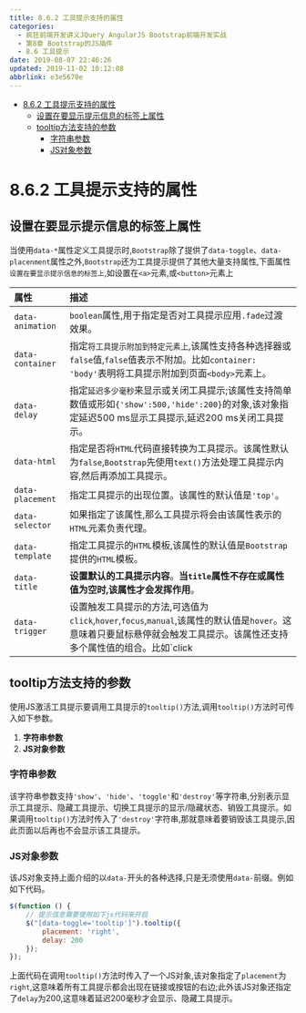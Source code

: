 ```yaml
---
title: 8.6.2 工具提示支持的属性
categories: 
  - 疯狂前端开发讲义JQuery AngularJS Bootstrap前端开发实战
  - 第8章 Bootstrap的JS插件
  - 8.6 工具提示
date: 2019-08-07 22:46:26
updated: 2019-11-02 10:12:08
abbrlink: e3e5670e
---
```

<div id='my_toc'>

- [8.6.2 工具提示支持的属性](/JavaReadingNotes/e3e5670e/#8-6-2-工具提示支持的属性)
    - [设置在要显示提示信息的标签上属性](/JavaReadingNotes/e3e5670e/#设置在要显示提示信息的标签上属性)
    - [tooltip方法支持的参数](/JavaReadingNotes/e3e5670e/#tooltip方法支持的参数)
        - [字符串参数](/JavaReadingNotes/e3e5670e/#字符串参数)
        - [JS对象参数](/JavaReadingNotes/e3e5670e/#JS对象参数)

</div>
<!--more-->
<script>if (navigator.platform.toLowerCase() == 'win32'){document.getElementById('my_toc').style.display = 'none';}</script>

<!--end-->
<!--SSTStart-->
# 8.6.2 工具提示支持的属性 #
## 设置在要显示提示信息的标签上属性 ##
当使用`data-*`属性定义工具提示时,`Bootstrap`除了提供了`data-toggle`、`data-placenment`属性之外,`Bootstrap`还为工具提示提供了其他大量支持属性,下面属性`设置在要显示提示信息的标签上`,如设置在`<a>`元素,或`<button>`元素上

|属性|描述|
|:---|:---|
|`data-animation`|`boolean`属性,用于指定是否对工具提示应用`.fade`过渡效果。|
|`data-container`|指定`将工具提示附加到特定元素上`,该属性支持各种选择器或`false`值,`false`值表示不附加。比如`container: 'body'`表明将工具提示附加到页面`<body>`元素上。|
|`data-delay`|指定`延迟多少毫秒`来显示或关闭工具提示;该属性支持简单数值或形如`{'show':500,'hide':200}`的对象,该对象指定延迟500 ms显示工具提示,延迟200 ms关闭工具提示。|
|`data-html`|指定是否将`HTML`代码直接转换为工具提示。该属性默认为`false`,`Bootstrap`先使用`text()`方法处理工具提示内容,然后再添加工具提示。|
|`data-placement`|指定工具提示的出现位置。该属性的默认值是`'top'`。|
|`data-selector`|如果指定了该属性,那么工具提示将会由该属性表示的`HTML`元素负责代理。|
|`data-template`|指定工具提示的`HTML`模板,该属性的默认值是`Bootstrap`提供的`HTML`模板。|
|`data-title`|**设置默认的工具提示内容**。**当`title`属性不存在或属性值为空时,该属性才会发挥作用**。|
|`data-trigger`|设置触发工具提示的方法,可选值为`click`,`hover`,`focus`,`manual`,该属性的默认值是`hover`。这意味着只要鼠标悬停就会触发工具提示。该属性还支持多个属性值的组合。比如`click|hover`,这意味着鼠标悬停或单击都会触发工具提示。|

## tooltip方法支持的参数 ##
<!--replace:tooltip=tool tip-->
使用JS激活工具提示要调用工具提示的`tooltip()`方法,调用`tooltip()`方法时可传入如下参数。
1. **字符串参数**
2. **JS对象参数**

### 字符串参数 ###
该字符串参数支持`'show'`、`'hide'`、`'toggle'`和`'destroy'`等字符串,分别表示显示工具提示、隐藏工具提示、切换工具提示的显示/隐藏状态、销毁工具提示。如果调用`tooltip()`方法时传入了`'destroy'`字符串,那就意味着要销毁该工具提示,因此页面以后再也不会显示该工具提示。
### JS对象参数 ###
该JS对象支持上面介绍的以`data-`开头的各种选择,只是无须使用`data-`前缀。例如如下代码。
```javascript
$(function () {
    // 提示信息需要使用如下js代码来开启
    $("[data-toggle='tooltip']").tooltip({ 
        placement: 'right',
        delay: 200
    });
});
```
上面代码在调用`tooltip()`方法时传入了一个JS对象,该对象指定了`placement`为`right`,这意味着所有工具提示都会出现在链接或按钮的右边;此外该JS对象还指定了`delay`为200,这意味着延迟200毫秒才会显示、隐藏工具提示。
<!--SSTStop-->

